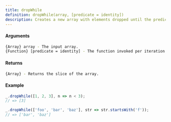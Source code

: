 ```yaml
---
title: dropWhile
definition: dropWhile(array, [predicate = identity])
description: Creates a new array with elements dropped until the predicate returns false.
---
```



#### Arguments


```bash
{Array} array - The input array.
{Function} [predicate = identity] - The function invoked per iteration.
```


#### Returns


```bash
{Array} - Returns the slice of the array.
```


#### Example


```ts
_.dropWhile([1, 2, 3], n => n < 3);
// => [3]

_.dropWhile(['foo', 'bar', 'baz'], str => str.startsWith('f'));
// => ['bar', 'baz']
```